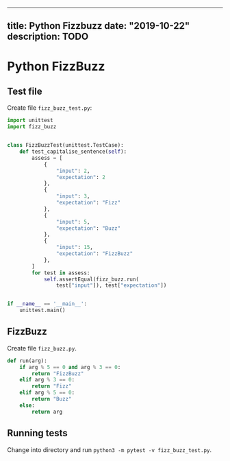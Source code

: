 
---
title: Python Fizzbuzz
date: "2019-10-22"
description: TODO
---

# Python FizzBuzz

## Test file

Create file `fizz_buzz_test.py`:

```python
import unittest
import fizz_buzz


class FizzBuzzTest(unittest.TestCase):
    def test_capitalise_sentence(self):
        assess = [
            {
                "input": 2,
                "expectation": 2
            },
            {
                "input": 3,
                "expectation": "Fizz"
            },
            {
                "input": 5,
                "expectation": "Buzz"
            },
            {
                "input": 15,
                "expectation": "FizzBuzz"
            },
        ]
        for test in assess:
            self.assertEqual(fizz_buzz.run(
                test["input"]), test["expectation"])


if __name__ == '__main__':
    unittest.main()
```

## FizzBuzz

Create file `fizz_buzz.py`.

```python
def run(arg):
    if arg % 5 == 0 and arg % 3 == 0:
        return "FizzBuzz"
    elif arg % 3 == 0:
        return "Fizz"
    elif arg % 5 == 0:
        return "Buzz"
    else:
        return arg
```

## Running tests

Change into directory and run `python3 -m pytest -v fizz_buzz_test.py`.

